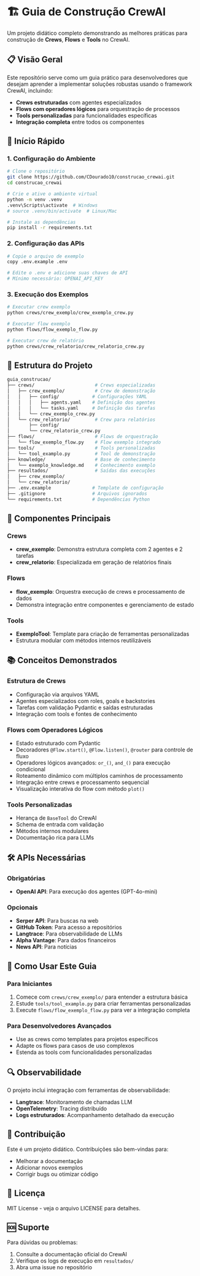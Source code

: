 # 🏗️ Guia de Construção CrewAI

Um projeto didático completo demonstrando as melhores práticas para construção de **Crews**, **Flows** e **Tools** no CrewAI.

## 📋 Visão Geral

Este repositório serve como um guia prático para desenvolvedores que desejam aprender a implementar soluções robustas usando o framework CrewAI, incluindo:

- **Crews estruturadas** com agentes especializados
- **Flows com operadores lógicos** para orquestração de processos
- **Tools personalizadas** para funcionalidades específicas
- **Integração completa** entre todos os componentes

## 🚀 Início Rápido

### 1. Configuração do Ambiente

```bash
# Clone o repositório
git clone https://github.com/CDourado10/construcao_crewai.git
cd construcao_crewai

# Crie e ative o ambiente virtual
python -m venv .venv
.venv\Scripts\activate  # Windows
# source .venv/bin/activate  # Linux/Mac

# Instale as dependências
pip install -r requirements.txt
```

### 2. Configuração das APIs

```bash
# Copie o arquivo de exemplo
copy .env.example .env

# Edite o .env e adicione suas chaves de API
# Mínimo necessário: OPENAI_API_KEY
```

### 3. Execução dos Exemplos

```bash
# Executar crew exemplo
python crews/crew_exemplo/crew_exemplo_crew.py

# Executar flow exemplo
python flows/flow_exemplo_flow.py

# Executar crew de relatório
python crews/crew_relatorio/crew_relatorio_crew.py
```

## 📁 Estrutura do Projeto

```bash
guia_construcao/
├── crews/                      # Crews especializadas
│   ├── crew_exemplo/           # Crew de demonstração
│   │   ├── config/            # Configurações YAML
│   │   │   ├── agents.yaml    # Definição dos agentes
│   │   │   └── tasks.yaml     # Definição das tarefas
│   │   └── crew_exemplo_crew.py
│   └── crew_relatorio/         # Crew para relatórios
│       ├── config/
│       └── crew_relatorio_crew.py
├── flows/                      # Flows de orquestração
│   └── flow_exemplo_flow.py    # Flow exemplo integrado
├── tools/                      # Tools personalizadas
│   └── tool_examplo.py         # Tool de demonstração
├── knowledge/                  # Base de conhecimento
│   └── exemplo_knowledge.md    # Conhecimento exemplo
├── resultados/                 # Saídas das execuções
│   ├── crew_exemplo/
│   └── crew_relatorio/
├── .env.example               # Template de configuração
├── .gitignore                 # Arquivos ignorados
└── requirements.txt           # Dependências Python
```

## 🔧 Componentes Principais

### **Crews**

- **crew_exemplo**: Demonstra estrutura completa com 2 agentes e 2 tarefas
- **crew_relatorio**: Especializada em geração de relatórios finais

### **Flows**

- **flow_exemplo**: Orquestra execução de crews e processamento de dados
- Demonstra integração entre componentes e gerenciamento de estado

### **Tools**

- **ExemploTool**: Template para criação de ferramentas personalizadas
- Estrutura modular com métodos internos reutilizáveis

## 📚 Conceitos Demonstrados

### **Estrutura de Crews**

- Configuração via arquivos YAML
- Agentes especializados com roles, goals e backstories
- Tarefas com validação Pydantic e saídas estruturadas
- Integração com tools e fontes de conhecimento

### **Flows com Operadores Lógicos**

- Estado estruturado com Pydantic
- Decoradores `@Flow.start()`, `@Flow.listen()`, `@router` para controle de fluxo
- Operadores lógicos avançados: `or_()`, `and_()` para execução condicional
- Roteamento dinâmico com múltiplos caminhos de processamento
- Integração entre crews e processamento sequencial
- Visualização interativa do flow com método `plot()`

### **Tools Personalizadas**

- Herança de `BaseTool` do CrewAI
- Schema de entrada com validação
- Métodos internos modulares
- Documentação rica para LLMs

## 🛠️ APIs Necessárias

### **Obrigatórias**

- **OpenAI API**: Para execução dos agentes (GPT-4o-mini)

### **Opcionais**

- **Serper API**: Para buscas na web
- **GitHub Token**: Para acesso a repositórios
- **Langtrace**: Para observabilidade de LLMs
- **Alpha Vantage**: Para dados financeiros
- **News API**: Para notícias

## 📖 Como Usar Este Guia

### **Para Iniciantes**

1. Comece com `crews/crew_exemplo/` para entender a estrutura básica
2. Estude `tools/tool_examplo.py` para criar ferramentas personalizadas
3. Execute `flows/flow_exemplo_flow.py` para ver a integração completa

### **Para Desenvolvedores Avançados**

- Use as crews como templates para projetos específicos
- Adapte os flows para casos de uso complexos
- Estenda as tools com funcionalidades personalizadas

## 🔍 Observabilidade

O projeto inclui integração com ferramentas de observabilidade:

- **Langtrace**: Monitoramento de chamadas LLM
- **OpenTelemetry**: Tracing distribuído
- **Logs estruturados**: Acompanhamento detalhado da execução

## 🤝 Contribuição

Este é um projeto didático. Contribuições são bem-vindas para:

- Melhorar a documentação
- Adicionar novos exemplos
- Corrigir bugs ou otimizar código

## 📄 Licença

MIT License - veja o arquivo LICENSE para detalhes.

## 🆘 Suporte

Para dúvidas ou problemas:

1. Consulte a documentação oficial do CrewAI
2. Verifique os logs de execução em `resultados/`
3. Abra uma issue no repositório

